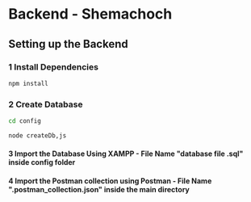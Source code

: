 # Backend - Shemachoch

## Setting up the Backend

### 1 Install Dependencies

```bash
npm install
```

### 2 Create Database

```bash
cd config
```

```bash
node createDb,js
```

#### 3 Import the Database Using XAMPP - File Name "database file .sql" inside config folder

#### 4 Import the Postman collection using Postman - File Name ".postman_collection.json" inside the main directory
